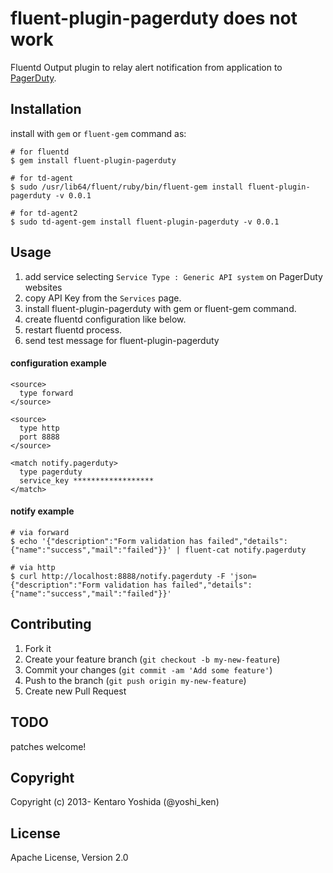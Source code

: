 # fluent-plugin-pagerduty does not work

Fluentd Output plugin to relay alert notification from application to [PagerDuty](http://www.pagerduty.com/).

## Installation

install with `gem` or `fluent-gem` command as:

```
# for fluentd
$ gem install fluent-plugin-pagerduty

# for td-agent
$ sudo /usr/lib64/fluent/ruby/bin/fluent-gem install fluent-plugin-pagerduty -v 0.0.1

# for td-agent2
$ sudo td-agent-gem install fluent-plugin-pagerduty -v 0.0.1
```

## Usage

1. add service selecting `Service Type : Generic API system` on PagerDuty websites
2. copy API Key from the `Services` page.
3. install fluent-plugin-pagerduty with gem or fluent-gem command.
4. create fluentd configuration like below.
5. restart fluentd process.
6. send test message for fluent-plugin-pagerduty

#### configuration example

```
<source>
  type forward
</source>

<source>
  type http
  port 8888
</source>

<match notify.pagerduty>
  type pagerduty
  service_key ******************
</match>
```

#### notify example

```
# via forward
$ echo '{"description":"Form validation has failed","details":{"name":"success","mail":"failed"}}' | fluent-cat notify.pagerduty

# via http
$ curl http://localhost:8888/notify.pagerduty -F 'json={"description":"Form validation has failed","details":{"name":"success","mail":"failed"}}'
```

## Contributing

1. Fork it
2. Create your feature branch (`git checkout -b my-new-feature`)
3. Commit your changes (`git commit -am 'Add some feature'`)
4. Push to the branch (`git push origin my-new-feature`)
5. Create new Pull Request

## TODO

patches welcome!

## Copyright

Copyright (c) 2013- Kentaro Yoshida (@yoshi_ken)

## License

Apache License, Version 2.0

